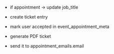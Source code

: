 
- if appointment -> update job_title

- create ticket entry 

- mark user accepted in event_appointment_meta 

- generate PDF ticket

- send it to appointment_emails.email

